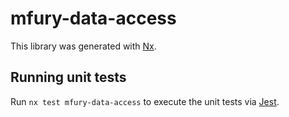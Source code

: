 # mfury-data-access

This library was generated with [Nx](https://nx.dev).

## Running unit tests

Run `nx test mfury-data-access` to execute the unit tests via [Jest](https://jestjs.io).
